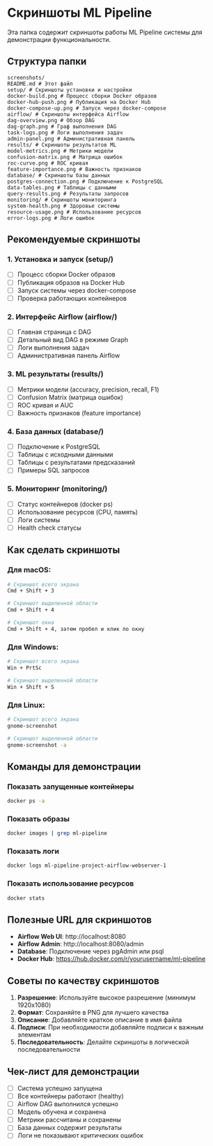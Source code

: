 # Скриншоты ML Pipeline

Эта папка содержит скриншоты работы ML Pipeline системы для демонстрации функциональности.

## Структура папки

```
screenshots/
README.md # Этот файл
setup/ # Скриншоты установки и настройки
docker-build.png # Процесс сборки Docker образов
docker-hub-push.png # Публикация на Docker Hub
docker-compose-up.png # Запуск через docker-compose
airflow/ # Скриншоты интерфейса Airflow
dag-overview.png # Обзор DAG
dag-graph.png # Граф выполнения DAG
task-logs.png # Логи выполнения задач
admin-panel.png # Административная панель
results/ # Скриншоты результатов ML
model-metrics.png # Метрики модели
confusion-matrix.png # Матрица ошибок
roc-curve.png # ROC кривая
feature-importance.png # Важность признаков
database/ # Скриншоты базы данных
postgres-connection.png # Подключение к PostgreSQL
data-tables.png # Таблицы с данными
query-results.png # Результаты запросов
monitoring/ # Скриншоты мониторинга
system-health.png # Здоровье системы
resource-usage.png # Использование ресурсов
error-logs.png # Логи ошибок
```

## Рекомендуемые скриншоты

### 1. Установка и запуск (setup/)
- [ ] Процесс сборки Docker образов
- [ ] Публикация образов на Docker Hub
- [ ] Запуск системы через docker-compose
- [ ] Проверка работающих контейнеров

### 2. Интерфейс Airflow (airflow/)
- [ ] Главная страница с DAG
- [ ] Детальный вид DAG в режиме Graph
- [ ] Логи выполнения задач
- [ ] Административная панель Airflow

### 3. ML результаты (results/)
- [ ] Метрики модели (accuracy, precision, recall, F1)
- [ ] Confusion Matrix (матрица ошибок)
- [ ] ROC кривая и AUC
- [ ] Важность признаков (feature importance)

### 4. База данных (database/)
- [ ] Подключение к PostgreSQL
- [ ] Таблицы с исходными данными
- [ ] Таблицы с результатами предсказаний
- [ ] Примеры SQL запросов

### 5. Мониторинг (monitoring/)
- [ ] Статус контейнеров (docker ps)
- [ ] Использование ресурсов (CPU, память)
- [ ] Логи системы
- [ ] Health check статусы

## Как сделать скриншоты

### Для macOS:
```bash
# Скриншот всего экрана
Cmd + Shift + 3

# Скриншот выделенной области
Cmd + Shift + 4

# Скриншот окна
Cmd + Shift + 4, затем пробел и клик по окну
```

### Для Windows:
```bash
# Скриншот всего экрана
Win + PrtSc

# Скриншот выделенной области
Win + Shift + S
```

### Для Linux:
```bash
# Скриншот всего экрана
gnome-screenshot

# Скриншот выделенной области
gnome-screenshot -a
```

## Команды для демонстрации

### Показать запущенные контейнеры
```bash
docker ps -a
```

### Показать образы
```bash
docker images | grep ml-pipeline
```

### Показать логи
```bash
docker logs ml-pipeline-project-airflow-webserver-1
```

### Показать использование ресурсов
```bash
docker stats
```

## Полезные URL для скриншотов

- **Airflow Web UI**: http://localhost:8080
- **Airflow Admin**: http://localhost:8080/admin
- **Database**: Подключение через pgAdmin или psql
- **Docker Hub**: https://hub.docker.com/r/yourusername/ml-pipeline

## Советы по качеству скриншотов

1. **Разрешение**: Используйте высокое разрешение (минимум 1920x1080)
2. **Формат**: Сохраняйте в PNG для лучшего качества
3. **Описание**: Добавляйте краткое описание в имя файла
4. **Подписи**: При необходимости добавляйте подписи к важным элементам
5. **Последовательность**: Делайте скриншоты в логической последовательности

## Чек-лист для демонстрации

- [ ] Система успешно запущена
- [ ] Все контейнеры работают (healthy)
- [ ] Airflow DAG выполнился успешно
- [ ] Модель обучена и сохранена
- [ ] Метрики рассчитаны и сохранены
- [ ] База данных содержит результаты
- [ ] Логи не показывают критических ошибок
